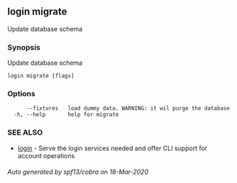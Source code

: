 ## login migrate

Update database schema

### Synopsis

Update database schema

```
login migrate [flags]
```

### Options

```
      --fixtures   load dummy data. WARNING: it wil purge the database
  -h, --help       help for migrate
```

### SEE ALSO

* [login](login.md)	 - Serve the login services needed and offer CLI support for account operations

###### Auto generated by spf13/cobra on 18-Mar-2020
